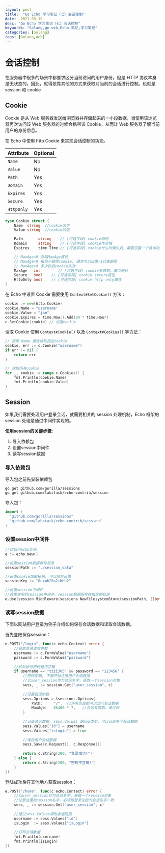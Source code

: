 ```yaml
---
layout: post
title:  "Go Echo 学习笔记（七）会话控制"
date:  2021-08-19
desc: "Go Echo 学习笔记（七）会话控制"
keywords: "Golang,go web,Echo,笔记,学习笔记"
categories: [Golang]
tags: [Golang,Web]
---
```

# 会话控制

在服务器中很多的场景中都要求区分当前访问的用户身份，但是 HTTP 协议本身是无状态的。因此，就得依靠其他的方式来获取对当前的会话进行控制。也就是 session 和 cookie

## Cookie

Cookie 是从 Web 服务器发送给浏览器并存储起来的一小段数据，当使用该浏览器再次访问该 Web 服务器的时候会携带该 Cookie，从而让 Web 服务器了解当前用户的身份信息。

在 Echo 中使用 http.Cookie 来实现会话控制的功能。

| Attribute  | Optional |
| :--------- | :------- |
| `Name`     | No       |
| `Value`    | No       |
| `Path`     | Yes      |
| `Domain`   | Yes      |
| `Expires`  | Yes      |
| `Secure`   | Yes      |
| `HttpOnly` | Yes      |

```go
type Cookie struct {
	Name  string  //cookie名字
	Value string  //cookie的值

	Path       string    // [可选字段] cookie路径
	Domain     string    // [可选字段] cookie作用域
	Expires    time.Time // [可选字段] cookie什么时候失效，需要设置一个具体的失效时间跟MaxAge字段二选一即可，

	// MaxAge=0 忽略MaxAge属性.
	// MaxAge<0 相当于删除cookie, 通常可以设置-1代表删除
	// MaxAge>0 多少秒后cookie失效
	MaxAge   int        // [可选字段] cookie有效期，单位是秒
	Secure   bool    // [可选字段] cookie secure属性
	HttpOnly bool    // [可选字段] cookie http only属性
}
```

在 Echo 中设置 Cookie 需要使用 `Context#SetCookie()` 方法：

```go
cookie := new(http.Cookie)
cookie.Name = "username"
cookie.Value = "jon"
cookie.Expires = time.Now().Add(24 * time.Hour)
c.SetCookie(cookie) // 设置cookie
```

读取 Cookie 使用 `Context#Cookie()` 以及 `Context#Cookies()` 等方法：

```go
// 按照 Name 属性读取指定cookie
cookie, err := c.Cookie("username")
if err != nil {
	return err
}

// 读取所有cookie
for _, cookie := range c.Cookies() {
	fmt.Println(cookie.Name)
	fmt.Println(cookie.Value)
}
```

## Session

如果我们需要处理用户登录会话，就需要相关的 session 处理机制，Echo 框架的 session 处理是通过中间件实现的。

**使用session的关键步骤:**

1. 导入依赖包
2. 设置session中间件
3. 读写session数据

### 导入依赖包

导入包之前先安装依赖包

```shell
go get github.com/gorilla/sessions
go get github.com/labstack/echo-contrib/session
```

导入包：

```go
import (
  "github.com/gorilla/sessions"
  "github.com/labstack/echo-contrib/session"
)
```

### 设置session中间件

```go
//初始化echo实例
e := echo.New()

//设置session数据保存目录
sessionPath := "./session_data"

//设置cookie加密秘钥, 可以随意设置
sessionKey := "Onxuh20a2ihhh2"

//设置session中间件
//这里使用的session中间件，session数据保存在指定的目录
e.Use(session.Middleware(sessions.NewFilesystemStore(sessionPath, []byte(sessionKey))))
```

### 读写session数据

下面以网站用户登录为例子介绍如何保存会话数据和读取会话数据。

首先登陆保存session：

```go
e.POST("/login", func(c echo.Context) error {
    //获取登录请求参数
    username := c.FormValue("username")
    password := c.FormValue("password")
	
	//校验帐号密码是否正确	
    if username == "tizi365" && password == "123456" {
		//密码正确, 下面开始注册用户会话数据
		//以user_session作为会话名字，获取一个session对象
		sess, _ := session.Get("user_session", c)
		
		//设置会话参数
		sess.Options = &sessions.Options{
            Path:     "/",  //所有页面都可以访问会话数据
            MaxAge:   86400 * 7,   //会话有效期，单位秒
        }
        
        //记录会话数据, sess.Values 是map类型，可以记录多个会话数据
        sess.Values["id"] = username
        sess.Values["isLogin"] = true
        
        //保存用户会话数据
        sess.Save(c.Request(), c.Response())
        
		return c.String(200, "登录成功!")
	} else {
		return c.String(200, "密码不正确!")
	}
})
```

登陆成功后在其他地方获取session：

```go
e.POST("/home", func(c echo.Context) error {
    //以user_session作为会话名字，获取一个session对象
    //注意这里的session名字，必须跟登录注册的会话名字一致
	sess, _ := session.Get("user_session", c)
	
	//通过sess.Values读取会话数据
	username := sess.Values["id"]
	isLogin  := sess.Values["isLogin"]
	
	//打印会话数据
	fmt.Println(username)
	fmt.Println(isLogin)
})
```
